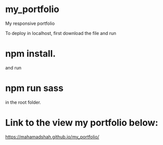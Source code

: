 # my_portfolio
My responsive portfolio

To deploy in localhost, first download the file and run 
# npm install.
and run 
# npm run sass 
in the root folder.

# Link to the view my portfolio below:
https://mahamadshah.github.io/my_portfolio/

